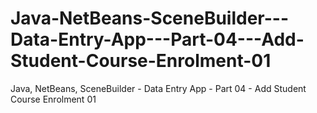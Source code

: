 # Java-NetBeans-SceneBuilder---Data-Entry-App---Part-04---Add-Student-Course-Enrolment-01
Java, NetBeans, SceneBuilder - Data Entry App - Part 04 - Add Student Course Enrolment 01
